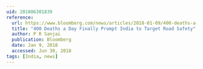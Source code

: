 ```yaml
---
uid: 201806301839
reference: 
  url: https://www.bloomberg.com/news/articles/2018-01-09/400-deaths-a-day-are-forcing-india-to-take-car-safety-seriously
  title: "400 Deaths a Day Finally Prompt India to Target Road Safety"
  author: P R Sanjai
  publication: Bloomberg
  date: Jan 9, 2018
  accessed: Jun 30, 2018
tags: [India, news]
---
```

